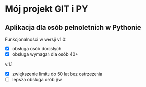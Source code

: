 # Mój projekt GIT i PY


## Aplikacja dla osób pełnoletnich w Pythonie

Funkcjonalności w wersji v1.0:
- [x] obsługa osób dorosłych
- [x] obsługa wymagań dla osób 40+

v.1.1
- [x] zwiększenie limitu do 50 lat bez ostrzeżenia
- [ ] lepsza obsługa osób j/w
